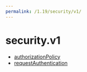 ```yaml
---
permalink: /1.19/security/v1/
---
```


# security.v1



* [authorizationPolicy](authorizationPolicy.md)
* [requestAuthentication](requestAuthentication.md)
